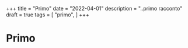 +++
title = "Primo"
date = "2022-04-01"
description = "..primo racconto"
draft = true
tags = [
    "primo",
]
+++

# Primo



